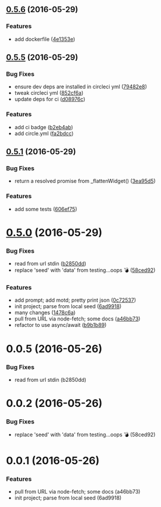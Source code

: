 <a name="0.5.6"></a>
## [0.5.6](https://github.com/jason-c-child/the-gist-of-it/compare/v0.5.5...v0.5.6) (2016-05-29)


### Features

* add dockerfile ([4e1353e](https://github.com/jason-c-child/the-gist-of-it/commit/4e1353e))



<a name="0.5.5"></a>
## [0.5.5](https://github.com/jason-c-child/the-gist-of-it/compare/v0.5.1...v0.5.5) (2016-05-29)


### Bug Fixes

* ensure dev deps are installed in circleci yml ([79482e8](https://github.com/jason-c-child/the-gist-of-it/commit/79482e8))
* tweak circleci yml ([852cf6a](https://github.com/jason-c-child/the-gist-of-it/commit/852cf6a))
* update deps for ci ([d08976c](https://github.com/jason-c-child/the-gist-of-it/commit/d08976c))


### Features

* add ci badge ([b2eb4ab](https://github.com/jason-c-child/the-gist-of-it/commit/b2eb4ab))
* add circle.yml ([fa2bdcc](https://github.com/jason-c-child/the-gist-of-it/commit/fa2bdcc))



<a name="0.5.1"></a>
## [0.5.1](https://github.com/jason-c-child/the-gist-of-it/compare/v0.5.0...v0.5.1) (2016-05-29)


### Bug Fixes

* return a resolved promise from _flattenWidget() ([3ea95d5](https://github.com/jason-c-child/the-gist-of-it/commit/3ea95d5))


### Features

* add some tests ([606ef75](https://github.com/jason-c-child/the-gist-of-it/commit/606ef75))



<a name="0.5.0"></a>
# [0.5.0](https://github.com/jason-c-child/the-gist-of-it/compare/6ad9918...v0.5.0) (2016-05-29)


### Bug Fixes

* read from url stdin ([b2850dd](https://github.com/jason-c-child/the-gist-of-it/commit/b2850dd))
* replace 'seed' with 'data' from testing...oops :bomb: ([58ced92](https://github.com/jason-c-child/the-gist-of-it/commit/58ced92))


### Features

* add prompt; add motd; pretty print json ([0c72537](https://github.com/jason-c-child/the-gist-of-it/commit/0c72537))
* init project; parse from local seed ([6ad9918](https://github.com/jason-c-child/the-gist-of-it/commit/6ad9918))
* many changes ([1478c6a](https://github.com/jason-c-child/the-gist-of-it/commit/1478c6a))
* pull from URL via node-fetch; some docs ([a46bb73](https://github.com/jason-c-child/the-gist-of-it/commit/a46bb73))
* refactor to use async/await ([b9b1b89](https://github.com/jason-c-child/the-gist-of-it/commit/b9b1b89))


<a name="0.0.5"></a>
# 0.0.5 (2016-05-26)
### Bug Fixes
* read from url stdin (b2850dd)

<a name="0.0.1"></a>
# 0.0.2 (2016-05-26)
### Bug Fixes
* replace 'seed' with 'data' from testing...oops :bomb: (58ced92)

<a name="0.0.1"></a>
# 0.0.1 (2016-05-26)

### Features

* pull from URL via node-fetch; some docs (a46bb73)
* init project; parse from local seed (6ad9918)
